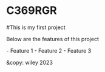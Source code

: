 # C369RGR
#This is my first project

<p> Below are the features of this project</p>
  - Feature 1
  - Feature 2
  - Feature 3

  &copy: wiley 2023

